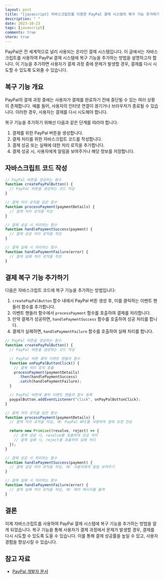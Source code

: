 ```yaml
---
layout: post
title: "[javascript] 자바스크립트를 이용한 PayPal 결제 시스템의 복구 기능 추가하기"
description: " "
date: 2023-10-23
tags: [javascript]
comments: true
share: true
---
```


PayPal은 전 세계적으로 널리 사용되는 온라인 결제 시스템입니다. 이 글에서는 자바스크립트를 사용하여 PayPal 결제 시스템에 복구 기능을 추가하는 방법을 설명하고자 합니다. 이 기능을 추가하면 사용자가 결제 과정 중에 문제가 발생할 경우, 결제를 다시 시도할 수 있도록 도와줄 수 있습니다.

## 복구 기능 개요

PayPal의 결제 과정 중에는 사용자가 결제를 완료하기 전에 중단될 수 있는 여러 상황이 존재합니다. 예를 들어, 사용자의 인터넷 연결이 끊기거나 브라우저가 종료될 수 있습니다. 이러한 경우, 사용자는 결제를 다시 시도해야 합니다.

복구 기능을 추가하기 위해선 다음과 같은 단계를 따라야 합니다:

1. 결제를 위한 PayPal 버튼을 생성합니다.
2. 결제 처리를 위한 자바스크립트 코드를 작성합니다.
3. 결제 성공 또는 실패에 대한 처리 로직을 추가합니다.
4. 결제 성공 시, 사용자에게 알림을 보여주거나 해당 정보를 저장합니다.

## 자바스크립트 코드 작성

```javascript
// PayPal 버튼을 생성하는 함수
function createPayPalButton() {
  // PayPal 버튼을 생성하는 코드 작성
}

// 결제 처리 로직을 담은 함수
function processPayment(paymentDetails) {
  // 결제 처리 로직을 작성
}

// 결제 성공 시 처리하는 함수
function handlePaymentSuccess(payment) {
  // 결제 성공 처리 로직을 작성
}

// 결제 실패 시 처리하는 함수
function handlePaymentFailure(error) {
  // 결제 실패 처리 로직을 작성
}
```

## 결제 복구 기능 추가하기

다음은 자바스크립트 코드에 복구 기능을 추가하는 방법입니다:

1. `createPayPalButton` 함수 내에서 PayPal 버튼 생성 후, 이를 클릭하는 이벤트 핸들러 함수를 추가합니다.
2. 이벤트 핸들러 함수에서 `processPayment` 함수를 호출하여 결제를 처리합니다.
3. 만약 결제가 성공하면, `handlePaymentSuccess` 함수를 호출하여 성공 처리를 합니다.
4. 결제가 실패하면, `handlePaymentFailure` 함수를 호출하여 실패 처리를 합니다.

```javascript
// PayPal 버튼을 생성하는 함수
function createPayPalButton() {
  // PayPal 버튼을 생성하는 코드 작성

  // PayPal 버튼 클릭 이벤트 핸들러 함수
  function onPayPalButtonClick() {
    // 결제 처리 로직 호출
    processPayment(paymentDetails)
      .then(handlePaymentSuccess)
      .catch(handlePaymentFailure);
  }

  // PayPal 버튼에 클릭 이벤트 핸들러 함수 등록
  paypalButton.addEventListener("click", onPayPalButtonClick);
}

// 결제 처리 로직을 담은 함수
function processPayment(paymentDetails) {
  // 결제 처리 로직을 작성, 예: PayPal API를 사용하여 결제 요청 전송

  return new Promise((resolve, reject) => {
    // 결제 성공 시, resolve를 호출하여 성공 처리
    // 결제 실패 시, reject를 호출하여 실패 처리
  });
}

// 결제 성공 시 처리하는 함수
function handlePaymentSuccess(payment) {
  // 결제 성공 처리 로직을 작성, 예: 사용자에게 알림 보여주기
}

// 결제 실패 시 처리하는 함수
function handlePaymentFailure(error) {
  // 결제 실패 처리 로직을 작성, 예: 에러 메시지를 출력
}
```

## 결론

이제 자바스크립트를 사용하여 PayPal 결제 시스템에 복구 기능을 추가하는 방법을 알게 되었습니다. 복구 기능을 통해 사용자가 결제 과정에서 문제가 발생할 경우, 결제를 다시 시도할 수 있도록 도울 수 있습니다. 이를 통해 결제 성공률을 높일 수 있고, 사용자 경험을 향상시킬 수 있습니다.

## 참고 자료

- [PayPal 개발자 문서](https://developer.paypal.com/docs/)